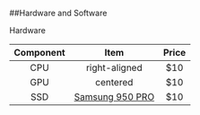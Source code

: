 ##Hardware and Software

Hardware

| Component        | Item | Price  |
| :-------------: |:-------------:|:---:|
| CPU      | right-aligned | $10 |
| GPU      | centered      | $10 |
| SSD | [Samsung 950 PRO](http://www.amazon.com/Samsung-950-PRO-Internal-MZ-V5P512BW/dp/B01639694M)      | $10 |



